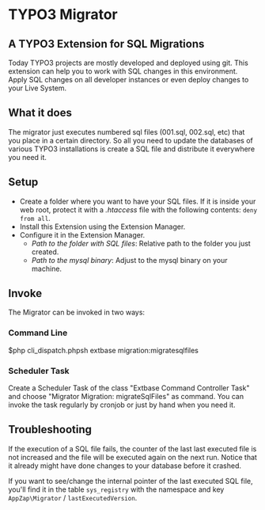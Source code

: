 # TYPO3 Migrator

## A TYPO3 Extension for SQL Migrations

Today TYPO3 projects are mostly developed and deployed using git. This extension can help you to work with SQL changes in this environment.
Apply SQL changes on all developer instances or even deploy changes to your Live System.

## What it does

The migrator just executes numbered sql files (001.sql, 002.sql, etc) that you place in a certain directory. So all you need to update the databases of various TYPO3 installations is create a SQL file and distribute it everywhere you need it.

## Setup

* Create a folder where you want to have your SQL files. If it is inside your web root, protect it with a *.htaccess* file with the following contents: `deny from all`.
* Install this Extension using the Extension Manager.
* Configure it in the Extension Manager.
  * *Path to the folder with SQL files*: Relative path to the folder you just created.
  * *Path to the mysql binary*: Adjust to the mysql binary on your machine.

## Invoke

The Migrator can be invoked in two ways:

### Command Line

$php cli_dispatch.phpsh extbase migration:migratesqlfiles

### Scheduler Task

Create a Scheduler Task of the class "Extbase Command Controller Task" and choose "Migrator Migration: migrateSqlFiles" as command. You can invoke the task regularly by cronjob or just by hand when you need it.

## Troubleshooting

If the execution of a SQL file fails, the counter of the last last executed file is not increased and the file will be executed again on the next run. Notice that it already might have done changes to your database before it crashed.

If you want to see/change the internal pointer of the last executed SQL file, you'll find it in the table `sys_registry` with the namespace and key `AppZap\Migrator` / `lastExecutedVersion`.
